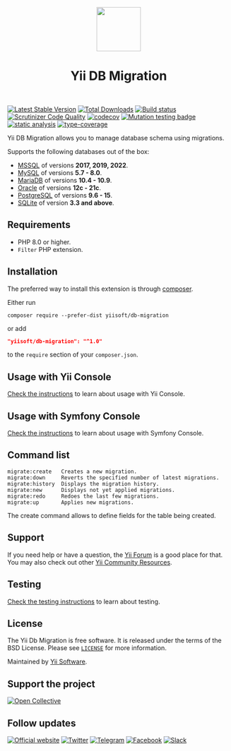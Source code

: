 <p align="center">
    <a href="https://github.com/yiisoft" target="_blank">
        <img src="https://yiisoft.github.io/docs/images/yii_logo.svg" height="100px">
    </a>
    <h1 align="center">Yii DB Migration</h1>
    <br>
</p>

[![Latest Stable Version](https://poser.pugx.org/yiisoft/db-migration/v/stable.png)](https://packagist.org/packages/yiisoft/db-migration)
[![Total Downloads](https://poser.pugx.org/yiisoft/db-migration/downloads.png)](https://packagist.org/packages/yiisoft/db-migration)
[![Build status](https://github.com/yiisoft/db-migration/workflows/build/badge.svg)](https://github.com/yiisoft/db-migration/actions?query=workflow%3Abuild)
[![Scrutinizer Code Quality](https://scrutinizer-ci.com/g/yiisoft/db-migration/badges/quality-score.png?b=master)](https://scrutinizer-ci.com/g/yiisoft/db-migration/?branch=master)
[![codecov](https://codecov.io/gh/yiisoft/db-migration/branch/master/graph/badge.svg?token=CCRKELEOHP)](https://codecov.io/gh/yiisoft/db-migration)
[![Mutation testing badge](https://img.shields.io/endpoint?style=flat&url=https%3A%2F%2Fbadge-api.stryker-mutator.io%2Fgithub.com%2Fyiisoft%2Fdb-migration%2Fmaster)](https://dashboard.stryker-mutator.io/reports/github.com/yiisoft/db-migration/master)
[![static analysis](https://github.com/yiisoft/db-migration/workflows/static%20analysis/badge.svg)](https://github.com/yiisoft/db-migration/actions?query=workflow%3A%22static+analysis%22)
[![type-coverage](https://shepherd.dev/github/yiisoft/db-migration/coverage.svg)](https://shepherd.dev/github/yiisoft/db-migration)

Yii DB Migration allows you to manage database schema using migrations.

Supports the following databases out of the box:

- [MSSQL](https://www.microsoft.com/en-us/sql-server/sql-server-2019) of versions **2017, 2019, 2022**.
- [MySQL](https://www.mysql.com/) of versions **5.7 - 8.0**.
- [MariaDB](https://mariadb.org/) of versions **10.4 - 10.9**.
- [Oracle](https://www.oracle.com/database/) of versions **12c - 21c**.
- [PostgreSQL](https://www.postgresql.org/) of versions **9.6 - 15**. 
- [SQLite](https://www.sqlite.org/index.html) of version **3.3 and above**.

## Requirements

- PHP 8.0 or higher.
- `Filter` PHP extension.

## Installation

The preferred way to install this extension is through [composer](http://getcomposer.org/download/).

Either run

```shell
composer require --prefer-dist yiisoft/db-migration
```

or add

```json
"yiisoft/db-migration": "^1.0"
```

to the `require` section of your `composer.json`.

## Usage with Yii Console

[Check the instructions](/docs/en/usage-with-yii-console.md) to learn about usage with Yii Console.

## Usage with Symfony Console

[Check the instructions](/docs/en/usage-with-symfony-console.md) to learn about usage with Symfony Console.

## Command list

```
migrate:create   Creates a new migration.
migrate:down     Reverts the specified number of latest migrations.
migrate:history  Displays the migration history.
migrate:new      Displays not yet applied migrations.
migrate:redo     Redoes the last few migrations.
migrate:up       Applies new migrations.
```

The create command allows to define fields for the table being created.

## Support

If you need help or have a question, the [Yii Forum](https://forum.yiiframework.com/c/yii-3-0/db/68) is a good place for that.
You may also check out other [Yii Community Resources](https://www.yiiframework.com/community).

## Testing

[Check the testing instructions](/docs/en/testing.md) to learn about testing.

## License

The Yii Db Migration is free software. It is released under the terms of the BSD License.
Please see [`LICENSE`](./LICENSE.md) for more information.

Maintained by [Yii Software](https://www.yiiframework.com/).

## Support the project

[![Open Collective](https://img.shields.io/badge/Open%20Collective-sponsor-7eadf1?logo=open%20collective&logoColor=7eadf1&labelColor=555555)](https://opencollective.com/yiisoft)

## Follow updates

[![Official website](https://img.shields.io/badge/Powered_by-Yii_Framework-green.svg?style=flat)](https://www.yiiframework.com/)
[![Twitter](https://img.shields.io/badge/twitter-follow-1DA1F2?logo=twitter&logoColor=1DA1F2&labelColor=555555?style=flat)](https://twitter.com/yiiframework)
[![Telegram](https://img.shields.io/badge/telegram-join-1DA1F2?style=flat&logo=telegram)](https://t.me/yii3en)
[![Facebook](https://img.shields.io/badge/facebook-join-1DA1F2?style=flat&logo=facebook&logoColor=ffffff)](https://www.facebook.com/groups/yiitalk)
[![Slack](https://img.shields.io/badge/slack-join-1DA1F2?style=flat&logo=slack)](https://yiiframework.com/go/slack)
